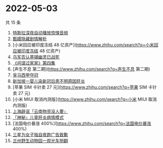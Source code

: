 # 2022-05-03

共 15 条

<!-- BEGIN ZHIHUSEARCH -->
<!-- 最后更新时间 Tue May 03 2022 07:07:52 GMT+0800 (China Standard Time) -->
1. [特斯拉深夜自动播放惊悚音频](https://www.zhihu.com/search?q=特斯拉深夜自动播放惊悚音频)
1. [甄嬛隐藏剧情解析](https://www.zhihu.com/search?q=甄嬛隐藏剧情解析)
1. [小米回应被印度冻结 48 亿资产](https://www.zhihu.com/search?q=小米回应被印度冻结 48 亿资产)
1. [乌军否认基辅幽灵已战死](https://www.zhihu.com/search?q=乌军否认基辅幽灵已战死)
1. [《间谍过家家》第四集](https://www.zhihu.com/search?q=《间谍过家家》第四集)
1. [声生不息 第二期](https://www.zhihu.com/search?q=声生不息 第二期)
1. [皇马西甲夺冠](https://www.zhihu.com/search?q=皇马西甲夺冠)
1. [新加坡一婴儿染新冠后患不明原因肝炎](https://www.zhihu.com/search?q=新加坡一婴儿染新冠后患不明原因肝炎)
1. [苹果 SIM 卡针卖 27 元](https://www.zhihu.com/search?q=苹果 SIM 卡针卖 27 元)
1. [小米 MIUI 取消内测版](https://www.zhihu.com/search?q=小米 MIUI 取消内测版)
1. [上海辟谣「云南物资没人要」](https://www.zhihu.com/search?q=上海辟谣「云南物资没人要」)
1. [「神秘」儿童肝炎病情模式](https://www.zhihu.com/search?q=「神秘」儿童肝炎病情模式)
1. [法国电价暴涨 400%](https://www.zhihu.com/search?q=法国电价暴涨 400%)
1. [三星为女子独自夜跑广告致歉](https://www.zhihu.com/search?q=三星为女子独自夜跑广告致歉)
1. [兰州野生动物园一观光车侧翻](https://www.zhihu.com/search?q=兰州野生动物园一观光车侧翻)
<!-- END ZHIHUSEARCH -->
